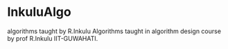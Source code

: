# InkuluAlgo
algorithms taught by R.Inkulu
Algorithms taught in algorithm design course by prof R.Inkulu IIT-GUWAHATI.
